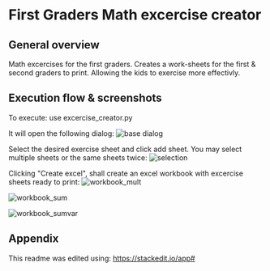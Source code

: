 # First Graders Math excercise creator
## General overview
Math excercises for the first graders. Creates a work-sheets for the first & second graders to print. Allowing the kids to exercise more effectivly.

## Execution flow & screenshots
To execute: 
use excercise_creator.py

It will open the following dialog:
![base dialog](https://raw.github.com/sfaroy/FirstGraders_MathExCreator/master/images/main_screen.png)

Select the desired exercise sheet and click add sheet. You may select multiple sheets or the same sheets twice:
![selection](https://raw.github.com/sfaroy/FirstGraders_MathExCreator/master/images/main_screen_with_selections.png)

Clicking "Create excel", shall create an excel workbook with excercise sheets ready to print:
![workbook_mult](https://raw.github.com/sfaroy/FirstGraders_MathExCreator/master/images/workbook_mult.png)

![workbook_sum](https://raw.github.com/sfaroy/FirstGraders_MathExCreator/master/images/workbook_sum.png)

![workbook_sumvar](https://raw.github.com/sfaroy/FirstGraders_MathExCreator/master/images/workboot_sumvar.png)

## Appendix

This readme was edited using: https://stackedit.io/app#
